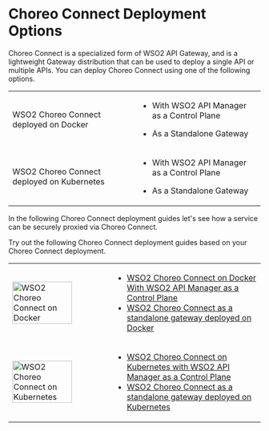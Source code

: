 # Choreo Connect Deployment Options

Choreo Connect is a specialized form of WSO2 API Gateway, and is a lightweight Gateway distribution that can be used to deploy a single API or multiple APIs. You can deploy Choreo Connect using one of the following options.

<table>
<tr>
<td width="50%">
<p>WSO2 Choreo Connect deployed on Docker</p>
</td>
<td width="50%">
<ul>
<li>
<p>With WSO2 API Manager as a Control Plane</p>
</li>
<li>
<p>As a Standalone Gateway</p>
</li>
</ul>
</td>
</tr>
<tr>
<td width="50%">
<p>WSO2 Choreo Connect deployed on Kubernetes</p>
</td>
<td width="50%">
<ul>
<li>
<p>With WSO2 API Manager as a Control Plane</p>
</li>
<li>
<p>As a Standalone Gateway</p>
</li>
</ul>
</td>
</tr>
</table>

In the following Choreo Connect deployment guides let's see how a service can be securely proxied via Choreo Connect.

Try out the following Choreo Connect deployment guides based on your Choreo Connect deployment.

<table>
<tr>
<td width="40%">
<img src="{{base_path}}/assets/img/deploy/mgw/docker-logo.png" width="80%" alt="WSO2 Choreo Connect on Docker">
</td>
<td width="60%">
<ul>
<li>
<a href="{{base_path}}/deploy-and-publish/deploy-on-gateway/choreo-connect/getting-started/deploy/cc-on-docker-with-apim-as-control-plane/">WSO2 Choreo Connect on Docker With WSO2 API Manager as a Control Plane</a>
</li>
<li>
<a href="{{base_path}}/deploy-and-publish/deploy-on-gateway/choreo-connect/getting-started/deploy/cc-as-a-standalone-gateway-on-docker/">WSO2 Choreo Connect as a standalone gateway deployed on Docker</a>
</li>
</ul>
</td>
</tr>
<tr>
<td width="40%">
<img src="{{base_path}}/assets/img/deploy/mgw/kubernetes.png" width="80%" alt="WSO2 Choreo Connect on Kubernetes">
</td>
<td width="60%">
<ul>
<li>
<a href="{{base_path}}/deploy-and-publish/deploy-on-gateway/choreo-connect/getting-started/deploy/cc-on-kubernetes-with-apim-as-control-plane/">
WSO2 Choreo Connect on Kubernetes with WSO2 API Manager as a Control Plane</a>
</li>
<li>
<a href="{{base_path}}/deploy-and-publish/deploy-on-gateway/choreo-connect/getting-started/deploy/cc-as-a-standalone-gateway-on-kubernetes/"> WSO2 Choreo Connect as a standalone gateway deployed on Kubernetes</a>
</li>
</ul>
</td>
</tr>
</table>
